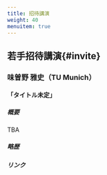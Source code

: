 ```yaml
---
title: 招待講演
weight: 40
menuitem: true
---
```


## 若手招待講演{#invite}
<!-- {{<figure src="img/chiba.jpg" width="180px" height="180px">}} -->

### 味曽野 雅史（TU Munich）
#### 「タイトル未定」

##### 概要

TBA

##### 略歴

##### リンク

